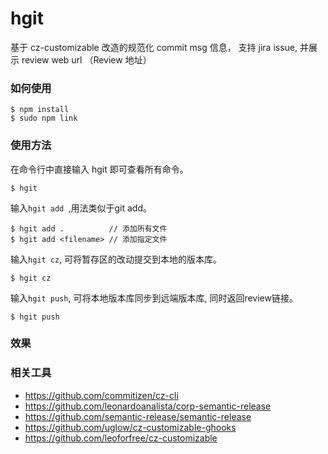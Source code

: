 
# hgit

基于 cz-customizable 改造的规范化 commit msg 信息， 支持 jira issue, 并展示 review web url （Review 地址）

### 如何使用

```
$ npm install 
$ sudo npm link 
```

### 使用方法

在命令行中直接输入 hgit 即可查看所有命令。

```
$ hgit
```

输入`hgit add `,用法类似于git add。

```
$ hgit add .          // 添加所有文件
$ hgit add <filename> // 添加指定文件
```

输入` hgit cz `, 可将暂存区的改动提交到本地的版本库。

```
$ hgit cz
```


输入` hgit push `, 可将本地版本库同步到远端版本库, 同时返回review链接。

```
$ hgit push
```
### 效果

### 相关工具

- https://github.com/commitizen/cz-cli 
- https://github.com/leonardoanalista/corp-semantic-release 
- https://github.com/semantic-release/semantic-release
- https://github.com/uglow/cz-customizable-ghooks
- https://github.com/leoforfree/cz-customizable


